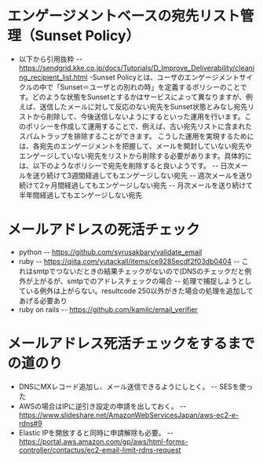 # エンゲージメントベースの宛先リスト管理（Sunset Policy）
- 以下から引用抜粋
-- https://sendgrid.kke.co.jp/docs/Tutorials/D_Improve_Deliverability/cleaning_recipient_list.html
-Sunset Policyとは、ユーザのエンゲージメントサイクルの中で「Sunset＝ユーザとの別れの時」を定義するポリシーのことです。どのような状態をSunsetとするかはサービスによって異なりますが、例えば、送信したメールに対して反応のない宛先をSunset状態とみなし宛先リストから削除して、今後送信しないようにするといった運用を行います。このポリシーを作成して運用することで、例えば、古い宛先リストに含まれたスパムトラップを排除することができます。 こうした運用を実現するためには、各宛先のエンゲージメントを把握して、メールを開封していない宛先やエンゲージしていない宛先をリストから削除する必要があります。具体的には、以下のようなポリシーで宛先を削除すると良いようです。
-- 日次メールを送り続けて3週間経過してもエンゲージしない宛先
-- 週次メールを送り続けて2ヶ月間経過してもエンゲージしない宛先
-- 月次メールを送り続けて半年間経過してもエンゲージしない宛先

# メールアドレスの死活チェック
- python
-- https://github.com/syrusakbary/validate_email
- ruby
-- https://qiita.com/yutackall/items/ce9285ecdf2f03db0404
-- これはsmtpでつないだときの結果チェックがないので(DNSのチェックだと例外が上がるが、smtpでのアドレスチェックの場合
-- 処理で捕捉しようとしている例外は上がらない。resultcode 250以外がきた場合の処理を追加してあげる必要あり
- ruby on rails
-- https://github.com/kamilc/email_verifier

# メールアドレス死活チェックをするまでの道のり
- DNSにMXレコード追加し、メール送信できるようにしとく。
-- SESを使った
- AWSの場合はIPに逆引き設定の申請を出しておく。
-- https://www.slideshare.net/AmazonWebServicesJapan/aws-ec2-e-rdns#9 
- Elastic IPを開放すると同時に申請解除も必要。
-- https://portal.aws.amazon.com/gp/aws/html-forms-controller/contactus/ec2-email-limit-rdns-request 

